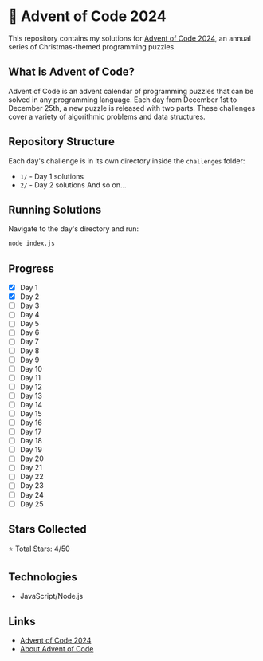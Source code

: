 # 🎄 Advent of Code 2024

This repository contains my solutions for [Advent of Code 2024](https://adventofcode.com/2024), an annual series of Christmas-themed programming puzzles.

## What is Advent of Code?

Advent of Code is an advent calendar of programming puzzles that can be solved in any programming language. Each day from December 1st to December 25th, a new puzzle is released with two parts. These challenges cover a variety of algorithmic problems and data structures.

## Repository Structure

Each day's challenge is in its own directory inside the `challenges` folder:
- `1/` - Day 1 solutions
- `2/` - Day 2 solutions
And so on...

## Running Solutions

Navigate to the day's directory and run:

```bash
node index.js
```

## Progress

- [x] Day 1
- [x] Day 2
- [ ] Day 3
- [ ] Day 4
- [ ] Day 5
- [ ] Day 6
- [ ] Day 7
- [ ] Day 8
- [ ] Day 9
- [ ] Day 10
- [ ] Day 11
- [ ] Day 12
- [ ] Day 13
- [ ] Day 14
- [ ] Day 15
- [ ] Day 16
- [ ] Day 17
- [ ] Day 18
- [ ] Day 19
- [ ] Day 20
- [ ] Day 21
- [ ] Day 22
- [ ] Day 23
- [ ] Day 24
- [ ] Day 25

## Stars Collected
⭐ Total Stars: 4/50

## Technologies
- JavaScript/Node.js

## Links
- [Advent of Code 2024](https://adventofcode.com/2024)
- [About Advent of Code](https://adventofcode.com/2024/about)